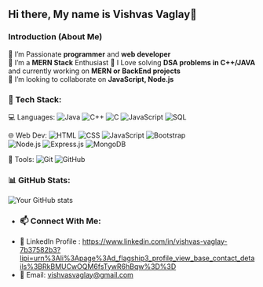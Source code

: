 ## Hi there, My name is Vishvas Vaglay👋

<!--
**Vishvas0419/Vishvas0419** is a ✨ _special_ ✨ repository because its `README.md` (this file) appears on your GitHub profile.

Here are some ideas to get you started:

- 🔭 I’m currently working on ...
- 🌱 I’m currently learning ...
- 👯 I’m looking to collaborate on ...
- 🤔 I’m looking for help with ...
- 💬 Ask me about ...
- 📫 How to reach me: ...
- 😄 Pronouns: ...
- ⚡ Fun fact: ...
-->  

### Introduction (About Me)
🔹 I’m Passionate **programmer** and **web developer**  
🔹 I’m a **MERN Stack** Enthusiast
🔹 I Love solving **DSA problems in C++/JAVA** and currently working on **MERN or BackEnd projects**  
🔹 I’m looking to collaborate on **JavaScript, Node.js**

### 🚀 Tech Stack:
💻 Languages: 
![Java](https://img.shields.io/badge/Java-%23ED8B00.svg?style=for-the-badge&logo=openjdk&logoColor=white)
![C++](https://img.shields.io/badge/C++-blue?style=flat&logo=c%2B%2B)
![C](https://img.shields.io/badge/C-00599C?style=for-the-badge&logo=c&logoColor=white)
![JavaScript](https://img.shields.io/badge/JavaScript-yellow?style=flat&logo=javascript)
![SQL](https://img.shields.io/badge/SQL-blue?style=flat&logo=sqlite)
  
🌐 Web Dev: ![HTML](https://img.shields.io/badge/HTML5-orange?style=flat&logo=html5)
![CSS](https://img.shields.io/badge/CSS3-blue?style=flat&logo=css3) 
![JavaScript](https://img.shields.io/badge/JavaScript-yellow?style=flat&logo=javascript)
![Bootstrap](https://img.shields.io/badge/Bootstrap-purple?style=flat&logo=bootstrap)  
![Node.js](https://img.shields.io/badge/Node.js-43853D?style=for-the-badge&logo=node.js&logoColor=white)
![Express.js](https://img.shields.io/badge/Express.js-%23404d59.svg?style=for-the-badge&logo=express&logoColor=%2361DAFB)
![MongoDB](https://img.shields.io/badge/MongoDB-%234ea94b.svg?style=for-the-badge&logo=mongodb&logoColor=white)


🔧 Tools: ![Git](https://img.shields.io/badge/Git-red?style=flat&logo=git) ![GitHub](https://img.shields.io/badge/GitHub-black?style=flat&logo=github)  

### 📊 GitHub Stats:
<!--![GitHub Streak](https://github-readme-streak-stats.herokuapp.com/?user=Vishvas0419&theme=dark&hide_border=true)-->
![Your GitHub stats](https://github-readme-stats.vercel.app/api?username=Vishvas0419&show_icons=true&theme=dark)

<!--### 🔥 Featured Projects:
- 🛒 [CU Campus](https://github.com/your-username/cu-campus) - A university website with event details, food ordering, complaints, and hostel management.
- ☕ [Barista Coffee Menu](https://github.com/your-username/coffee-menu) - A web-based menu with a bill generator using JavaScript and Bootstrap.
- 🏠 [IoT Smart Home](https://github.com/your-username/smart-home) - A home automation system using Arduino and IoT sensors. -->

- ### 📫 Connect With Me:
- 👔 LinkedIn Profile : https://www.linkedin.com/in/vishvas-vaglay-7b37582b3?lipi=urn%3Ali%3Apage%3Ad_flagship3_profile_view_base_contact_details%3BRkBMUCwOQM6fsTywR6hBqw%3D%3D
- 📧 Email: vishvasvaglay@gmail.com




